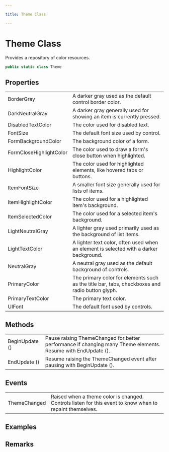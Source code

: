 ```yaml
---

title: Theme Class

---
```


# Theme Class

Provides a repository of color resources.

```csharp
public static class Theme 
```

## Properties

<table>
<tr><td>BorderGray</td><td>A darker gray used as the default control border color.</td></tr>
<tr><td>DarkNeutralGray</td><td>A darker gray generally used for showing an item is currently pressed.</td></tr>
<tr><td>DisabledTextColor</td><td>The color used for disabled text.</td></tr>
<tr><td>FontSize</td><td>The default font size used by control.</td></tr>
<tr><td>FormBackgroundColor</td><td>The background color of a form.</td></tr>
<tr><td>FormCloseHighlightColor</td><td>The color used to draw a form's close button when highlighted.</td></tr>
<tr><td>HighlightColor</td><td>The color used for highlighted elements, like hovered tabs or buttons.</td></tr>
<tr><td>ItemFontSize</td><td>A smaller font size generally used for lists of items.</td></tr>
<tr><td>ItemHighlightColor</td><td>The color used for a highlighted item's background.</td></tr>
<tr><td>ItemSelectedColor</td><td>The color used for a selected item's background.</td></tr>
<tr><td>LightNeutralGray</td><td>A lighter gray used primarily used as the background of list items.</td></tr>
<tr><td>LightTextColor</td><td>A lighter text color, often used when an element is selected with a darker background.</td></tr>
<tr><td>NeutralGray</td><td>A neutral gray used as the default background of controls.</td></tr>
<tr><td>PrimaryColor</td><td>The primary color for elements such as the title bar, tabs, checkboxes and radio button glyph.</td></tr>
<tr><td>PrimaryTextColor</td><td>The primary text color.</td></tr>
<tr><td>UIFont</td><td>The default font used by controls.</td></tr>
</table>

## Methods

<table>
<tr><td>BeginUpdate ()</td><td>Pause raising ThemeChanged for better performance if changing many Theme elements.
            Resume with EndUpdate ().</td></tr>
<tr><td>EndUpdate ()</td><td>Resume raising the ThemeChanged event after pausing with BeginUpdate ().</td></tr>
</table>

## Events

<table>
<tr><td>ThemeChanged</td><td>Raised when a theme color is changed. Controls listen
            for this event to know when to repaint themselves.</td></tr>
</table>

<!-- Only change content below this line, anything above this line will be lost when regenerated. -->

## Examples

## Remarks

